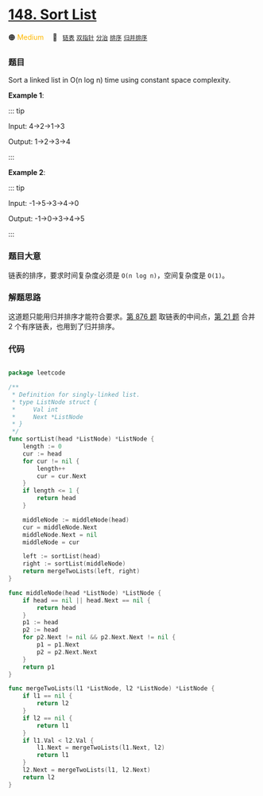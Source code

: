 # [148. Sort List](https://leetcode.com/problems/sort-list/)

🟠 <font color=#ffb800>Medium</font>&emsp; 🔖&ensp; [`链表`](../solution/链表.md) [`双指针`](../solution/双指针.md) [`分治`](../solution/分治.md) [`排序`](../solution/排序.md) [`归并排序`](../solution/归并排序.md)

### 题目

Sort a linked list in O(n log n) time using constant space complexity.

**Example 1**:

::: tip

Input: 4->2->1->3

Output: 1->2->3->4

:::

**Example 2**:

::: tip

Input: -1->5->3->4->0

Output: -1->0->3->4->5

:::

### 题目大意

链表的排序，要求时间复杂度必须是 `O(n log n)`，空间复杂度是 `O(1)`。

### 解题思路

这道题只能用归并排序才能符合要求。[第 876 题](./0876.md) 取链表的中间点，[第 21 题](./0021.md) 合并 2 个有序链表，也用到了归并排序。

### 代码

```go

package leetcode

/**
 * Definition for singly-linked list.
 * type ListNode struct {
 *     Val int
 *     Next *ListNode
 * }
 */
func sortList(head *ListNode) *ListNode {
	length := 0
	cur := head
	for cur != nil {
		length++
		cur = cur.Next
	}
	if length <= 1 {
		return head
	}

	middleNode := middleNode(head)
	cur = middleNode.Next
	middleNode.Next = nil
	middleNode = cur

	left := sortList(head)
	right := sortList(middleNode)
	return mergeTwoLists(left, right)
}

func middleNode(head *ListNode) *ListNode {
	if head == nil || head.Next == nil {
		return head
	}
	p1 := head
	p2 := head
	for p2.Next != nil && p2.Next.Next != nil {
		p1 = p1.Next
		p2 = p2.Next.Next
	}
	return p1
}

func mergeTwoLists(l1 *ListNode, l2 *ListNode) *ListNode {
	if l1 == nil {
		return l2
	}
	if l2 == nil {
		return l1
	}
	if l1.Val < l2.Val {
		l1.Next = mergeTwoLists(l1.Next, l2)
		return l1
	}
	l2.Next = mergeTwoLists(l1, l2.Next)
	return l2
}


```
